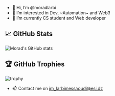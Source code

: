 - 👋 Hi, I’m @moradlarbi
- 👀 I’m interested in Dev, ~Automation~ and Web3
- 🌱 I’m currently CS student and Web developer

## 📈 GitHub Stats
![Morad's GitHub stats](https://github-readme-stats.vercel.app/api?username=moradlarbi&show_icons=true&theme=radical)

## 🏆 GitHub Trophies
![trophy](https://github-profile-trophy.vercel.app/?username=moradlarbi&theme=radical)

- 📫 Contact me on jm_larbimessaoudi@esi.dz

